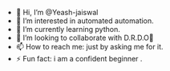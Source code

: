 - 👋 Hi, I’m @Yeash-jaiswal
- 👀 I’m interested in automated automation.
- 🌱 I’m currently learning python.
- 💞️ I’m looking to collaborate with D.R.D.O🙂
- 📫 How to reach me: just by asking me for it.
- ⚡ Fun fact: i am a confident beginner .

<!---
Yeash-1-9-1/Yeash-1-9-1 is a ✨ special ✨ repository because its `README.md` (this file) appears on your GitHub profile.
You can click the Preview link to take a look at your changes.
--->
